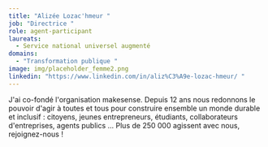 ```yaml
---
title: "Alizée Lozac'hmeur "
job: "Directrice "
role: agent-participant
laureats:
  - Service national universel augmenté
domains:
  - "Transformation publique "
image: img/placeholder_femme2.png
linkedin: "https://www.linkedin.com/in/aliz%C3%A9e-lozac-hmeur/ "
---
```

J'ai co-fondé l'organisation makesense. Depuis 12 ans nous redonnons le pouvoir d'agir à toutes et tous pour construire ensemble un monde durable et inclusif : citoyens, jeunes entrepreneurs, étudiants, collaborateurs d'entreprises, agents publics ... Plus de 250 000 agissent avec nous, rejoignez-nous !